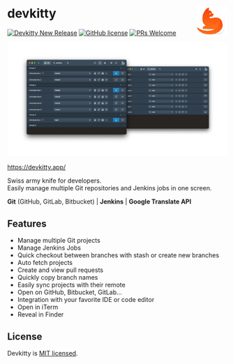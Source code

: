 # devkitty <a href="#"><img align="right" src="build-assets/icon.png" height="70px"/></a>

[![Devkitty New Release](https://github.com/egor-xyz/devkitty/actions/workflows/devkittyCI.yml/badge.svg)](https://github.com/egor-xyz/devkitty/actions/workflows/devkittyCI.yml)
[![GitHub license](https://img.shields.io/badge/license-MIT-blue.svg)](https://github.com/egor-xyz/devkitty/blob/main/LICENSE)
[![PRs Welcome](https://img.shields.io/badge/PRs-welcome-brightgreen.svg)](https://github.com/egor-xyz/devkitty/pulls)

[![devkitty](./assets/GitHub-App-Demo.png)](https://devkitty.app)

<https://devkitty.app/>

Swiss army knife for developers.\
Easily manage multiple Git repositories and Jenkins jobs in one screen.

**Git** (GitHub, GitLab, Bitbucket) | **Jenkins** | **Google Translate API**

## Features

- Manage multiple Git projects
- Manage Jenkins Jobs
- Quick checkout between branches with stash or create new branches
- Auto fetch projects
- Create and view pull requests
- Quickly copy branch names
- Easily sync projects with their remote
- Open on GitHub, Bitbucket, GitLab...
- Integration with your favorite IDE or code editor
- Open in iTerm
- Reveal in Finder

## License

Devkitty is [MIT licensed](./LICENSE).

